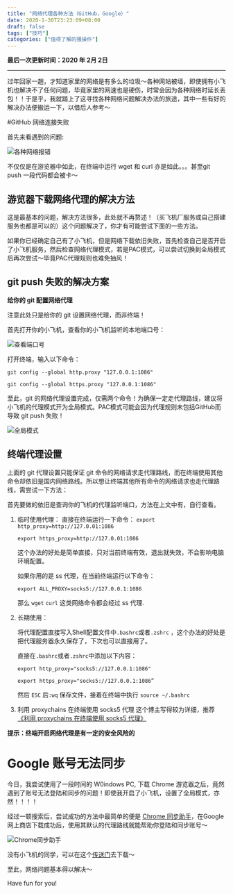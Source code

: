 ```yaml
---
title: "网络代理各种方法（GitHub，Google）"
date: 2020-1-30T23:23:09+08:00
draft: false
tags: ["技巧"]
categories: ["值得了解的骚操作"]
---
```


**最后一次更新时间：2020 年 2月 2日**

---

过年回家一趟，才知道家里的网络是有多么的垃圾～各种网站被墙，即使拥有小飞机也解决不了任何问题，毕竟家里的网速也是硬伤，时常会因为各种网络时延长丢包！！于是乎，我就踏上了这寻找各种网络问题解决办法的旅途，其中一些有好的解决办法便搬运一下，以借后人参考～

#GitHub 网络连接失败

首先来看遇到的问题:

![各种网络报错](https://tva1.sinaimg.cn/large/006tNbRwgy1gbhx10i83bj30jk0etq48.jpg)

不仅仅是在游览器中如此，在终端中运行 wget 和 curl 亦是如此。。。甚至git push 一段代码都会被卡～

## 游览器下载网络代理的解决方法

这是最基本的问题，解决方法很多，此处就不再赘述！（买飞机厂服务或自己搭建服务也都是可以的）这个问题解决了，你才有可能尝试下面的一些方法。

如果你已经确定自己有了小飞机，但是网络下载依旧失败，首先检查自己是否开启了小飞机服务，然后检查网络代理模式，若是PAC模式，可以尝试切换到全局模式后再次尝试～毕竟PAC代理规则也难免抽风！

## git push 失败的解决方案

**给你的 git 配置网络代理**

注意此处只是给你的 git 设置网络代理，而非终端！

首先打开你的小飞机，查看你的小飞机监听的本地端口号：

![查看端口号](https://tva1.sinaimg.cn/large/006tNbRwgy1gbhxgg0utjj30cz08dq3y.jpg)

打开终端，输入以下命令：

`git config --global http.proxy "127.0.0.1:1086"`

`git config --global https.proxy "127.0.0.1:1086"`

至此，git 的网络代理设置完成，仅需两个命令！为确保一定走代理路线，建议将小飞机的代理模式开为全局模式。PAC模式可能会因为代理规则未包括GitHub而导致 git push 失败！

![全局模式](https://tva1.sinaimg.cn/large/006tNbRwgy1gbhxopc6stj30740dagr0.jpg)

## 终端代理设置

上面的 git 代理设置只能保证 git 命令的网络请求走代理路线，而在终端使用其他命令却依旧是国内网络路线。所以想让终端其他所有命令的网络请求也走代理路线，需尝试一下方法：

首先要做的依旧是查询你的飞机的代理监听端口，方法在上文中有，自行查看。

1.  临时使用代理：
    直接在终端运行一下命令：
    `export http_proxy=http://127.0.01:1086`

    `export https_proxy=http://127.0.01:1086`

    这个办法的好处是简单直接，只对当前终端有效，退出就失效，不会影响电脑环境配置。

    如果你用的是 ss 代理，在当前终端运行以下命令：

    `export ALL_PROXY=socks5://127.0.0.1:1086`

    那么 `wget` `curl` 这类网络命令都会经过 ss 代理.

2.  长期使用：

    将代理配置直接写入Shell配置文件中`.bashrc`或者`.zshrc`	，这个办法的好处是把代理服务器永久保存了，下次也可以直接用了。

    直接在`.bashrc`或者`.zshrc`中添加以下内容：

    `export http_proxy="socks5://127.0.0.1:1086"`

    `export https_proxy="socks5://127.0.0.1:1086”`

    然后 `ESC` 后`:wq` 保存文件，接着在终端中执行
    `source ~/.bashrc`

3.  利用 proxychains 在终端使用 socks5 代理
    这个博主写得较为详细，推荐[《利用 proxychains 在终端使用 socks5 代理》]([https://blog.fazero.me/2015/08/31/%E5%88%A9%E7%94%A8proxychains%E5%9C%A8%E7%BB%88%E7%AB%AF%E4%BD%BF%E7%94%A8socks5%E4%BB%A3%E7%90%86/](https://blog.fazero.me/2015/08/31/利用proxychains在终端使用socks5代理/))

**提示：终端开启网络代理是有一定的安全风险的**

# Google 账号无法同步

今日，我尝试使用了一段时间的 W0indows PC, 下载 Chrome 游览器之后，竟然遇到了账号无法登陆和同步的问题！即使我开启了小飞机，设置了全局模式，亦然！！！！

经过一顿搜索后，尝试成功的方法中最简单的便是 [Chrome 同步助手](https://chrome.google.com/webstore/category/extensions?hl=zh-CN)，在Google 网上商店下载成功后，使用其默认的代理路线就能帮助你登陆和同步账号～

![Chrome同步助手](https://tva1.sinaimg.cn/large/006tNbRwgy1gbhyvyiqm2j309a05yq34.jpg)

没有小飞机的同学，可以在这个[传送门](https://chromecj.com/productivity/2019-01/1792/download.html)去下载～

至此，网络问题基本得以解决～

Have fun for you!


